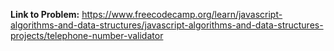 **Link to Problem:** https://www.freecodecamp.org/learn/javascript-algorithms-and-data-structures/javascript-algorithms-and-data-structures-projects/telephone-number-validator